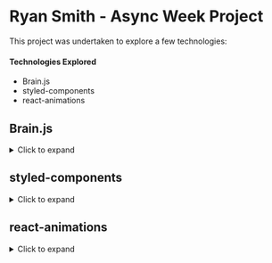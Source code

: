 # Ryan Smith - Async Week Project

This project was undertaken to explore a few technologies:

#### Technologies Explored
- Brain.js
- styled-components
- react-animations

## Brain.js
<details>
<summary>Click to expand</summary>\

Brain.js is JS library that allows you to perform machine learning utilizing Javascript. From the npm documentation:

"brain.js is a GPU accelerated library for Neural Networks written in JavaScript."
https://www.npmjs.com/package/brain.js?activeTab=readme

Brain.js can be utilized both in node, or directly in the browser. This project uses it in backend. This was preferred, because this method, we can train the nets ONCE when the server spins up, as opposed to on every browser refresh.

#### How it works:
Getting up and running with Brain.js is quite simple:

- require it into your project:
```zsh
const brain = require('brain.js');
```
- Write some training data
- Declare your net (multiple types)
- Train your net with the data you wrote up
- Finally, run the net

This project uses the long short-term memory net, as opposed to a feedforward net:
```js
const net = new brain.recurrent.LSTM();
// AND
const net = new brain.recurrent.LSTMTimeStep();
```

"Long short-term memory (LSTM) is an artificial recurrent neural network (RNN) architecture[1] used in the field of deep learning. Unlike standard feedforward neural networks, LSTM has feedback connections. It can not only process single data points (such as images), but also entire sequences of data (such as speech or video)."
https://en.wikipedia.org/wiki/Long_short-term_memory

#### What I've learned
Although getting up and running with Brain.js is very straightforward, getting a trained up neural net with very low error, has proved much more difficult.

What type of data to give the net, how much data to give the net, how many hidden layers to use in the training, all appear to very non-intuitive.

I had assumed when I was learning the basics, that more data would always be better. And more hidden layers would result in a smarter net ( hidden layers are the layers of neurons in between the input data and output data, during net training ).
This proved not to be the case for me.

#### What's next
This project is the result of watching a single tutorial on how to use Brian.js and then jumping right into playing around with it.

I'm looking forward to diving into some resources to understand how all of this actually works. And then at that point maybe I can actually get these nets to produce the results I'm looking for!
</details>

## styled-components
<details>
<summary>Click to expand</summary>\

**styled-components** is another technology explored in this project.

Getting up and running is just a matter of installing the dependency and importing it into the React Component that you'd like to use it in.

With it, you can write a (styled) wrapper Component right in React and then simply wrap up your base Component with it.

I've found that there are many different ways to style your React apps and learning this technique has provided me with another alternative to have in the toolbox.
</details>

## react-animations
<details>
<summary>Click to expand</summary>\

Finally, we have the react-animations library which is one of many options for animating our React apps.

Like **styled-components**, **react-animations** just needs to be installed and imported into the Component.

**NOTE:** react-animations is used in conjunction with styled-components in this project, but this is not the only option.

"React-animation works with any inline style library that supports the use of objects to define keyframe animations, such as Radium, Aphrodite or styled-components."
https://medium.com/@dmitrynozhenko/5-ways-to-animate-a-reactjs-app-in-2019-56eb9af6e3bf

#### What I learned
React animations is straight-forward to get running. What proved to be more difficult was to customize WHEN I want my animations to happen. Animations happen when the Components initially mount. What if you wanted to animate something on state change? That's something I tried to figure out but didn't have much luck. Either, this is not the right library for the job, or I just have something to learn about it.

I was able to get one animation going for the output of the submit buttons by wrapping the styled & animated wrapped Component in a conditional that looks at the state object. However, I could not get the animation to persist on every submission/state change.

**Writing animations with pure CSS and triggering those styles with state, is probably the best way to achieve this desired result.**
</details>